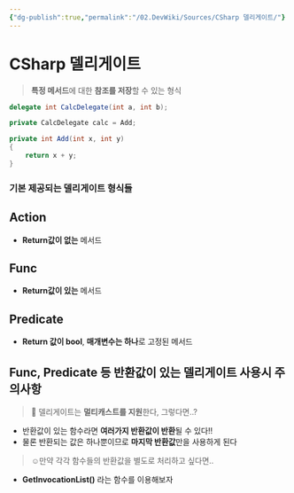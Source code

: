 ```yaml
---
{"dg-publish":true,"permalink":"/02.DevWiki/Sources/CSharp 델리게이트/"}
---
```


# CSharp 델리게이트

> **특정 메서드**에 대한 **참조를 저장**할 수 있는 형식

```csharp
delegate int CalcDelegate(int a, int b);

private CalcDelegate calc = Add;

private int Add(int x, int y) 
{
	return x + y;
}
```
### 기본 제공되는 델리게이트 형식들
## Action
* **Return값이 없는** 메서드

## Func
* **Return값이 있는** 메서드

## Predicate
* **Return 값이 bool**, **매개변수는 하나**로 고정된 메서드

## Func, Predicate 등 반환값이 있는 델리게이트 사용시 주의사항
> 🧐 델리게이트는 **멀티캐스트를 지원**한다, 그렇다면..?

* 반환값이 있는 함수라면 **여러가지 반환값이 반환**될 수 있다!!
* 물론 반환되는 값은 하나뿐이므로 **마지막 반환값**만을 사용하게 된다

> ☺️만약 각각 함수들의 반환값을 별도로 처리하고 싶다면..

* **GetInvocationList()** 라는 함수를 이용해보자